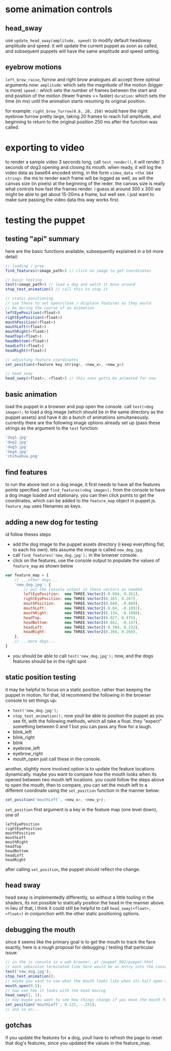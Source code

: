 # some animation controls
## head_sway
use `update_head_sway(amplitude, speed)` to modify default headsway amplitude and speed. it will update the current puppet as soon as called,
and subsequent puppets will have the same amplitude and speed setting.

## eyebrow motions
`left_brow_raise`, furrow and right brow analogues all accept three optinal arguments now:
`amplitude`: which sets the magnitude of the motion (bigger is more)
`speed:`: which sets the number of frames between the start and end position of the motion (fewer frames == faster)
`duration`: which sets the time (in ms) until the animation starts resuming its original position.

for example: `right_brow_furrow(0.8, 20, 250)` would have the right eyebrow furrow pretty large, taking 20 frames to reach full amplitude, and 
beginning to return to the original position 250 ms after the function was called.


# exporting to video
to render a sample video 3 seconds long, call `test_render()`, it will render 3 seconds of dog3 opening and closing its mouth.
when ready, it will log the video data as base64 encoded string, in the form `video_data <the b64 string>`. the ms to render
each frame will be logged as well, as will the canvas size (in pixels) at the beginning of the reder. the canvas size is really what
controls how fast the frames render. i guess at around 300 x 300 we might be able to get about 15-20ms a frame, but well see. i just want to 
make sure passing the video data this way works first.

# testing the puppet

## testing "api" summary
here are the basic functions available, subsequently explained in a bit more detail:
```javascript
// loading / prep
find_features(<image_path>) // click on image to get coordinates

// basic testing
test(<image_path>) // load a dog and watch it move around
stop_test_animation() // call this to stop it

// static positioning
// use these to set open/close / displace features as they would
// be during the course of an animation
leftEyePosition(<float>)
rightEyePosition(<float>)
mouthPosition(<float>)
mouthLeft(<float>)
mouthRight(<float>)
headTop(<float>)
headBottom(<float>)
headLeft(<float>)
headRight(<float>)

// adjusting feature coordinates
set_position(<feature key string>, <new_x>, <new_y>)

// head sway
head_sway(<float>, <float>) // this ones gotta be animated for now
```

## basic animation
load the puppet in a browser and pop open the console. call `test(<dog image>);` to load a dog image (which should be in the same
directory as the puppet assets) and have it do a bunch of animations simultaneously. currently there are the following image options already set up (pass these strings as the argument to the `test` function:
```javascript
'dog1.jpg'
'dog2.jpg'
'dog3.jpg'
'dog4.jpg'
'chihuahua.png'
```

## find features
to run the above test on a dog image, it first needs to have all the features points specified. use `find_features(<dog image>);` from the console
to have a dog image loaded and stationary. you can then click points to get the coordinates, which can be added to the `feature_map` object in puppet.js.
`feature_map` uses filenames as keys.

## adding a new dog for testing
id follow theses steps
* add the dog image to the puppet assets directory (i keep everything flat, to each his own). lets assume the image is called `new_dog.jpg`.
* call `find_features('new_dog.jpg');` in the browser console.
* click on the features, use the console output to populate the values of `feature_map` as shown below
``` javascript
var feature_map = {
    // ...other dogs...
    'new_dog.jpg': {
        // put the console output in these vectors as needed
        leftEyePosition:  new THREE.Vector2(-0.094, 0.261),
        rightEyePosition: new THREE.Vector2(0.165, 0.267),
        mouthPosition:    new THREE.Vector2(0.040, -0.089),
        mouthLeft:        new THREE.Vector2(-0.04, -0.1091),
        mouthRight:       new THREE.Vector2(0.134, -0.1060),
        headTop:          new THREE.Vector2(0.027, 0.475),
        headBottom:       new THREE.Vector2(0.042, -0.147),
        headLeft:         new THREE.Vector2(-0.304, 0.232),
        headRight:        new THREE.Vector2(0.394, 0.260),
    },
    // ...more dogs...
}
```
* you should be able to call `test('new_dog.jpg');` now, and the dogs features should be in the right spot


## static position testing
it may be helpful to focus on a static position, rather than keeping the puppet in motion. for that, id recommend the following
in the browser console to set things up:
* `test('new_dog.jpg');`
* `stop_test_animation();`
now youll be able to position the puppet as you see fit, with the following methods, which all take a float. they "expect" something
between 0 and 1 but you can pass any flow for a laugh.
* blink_left
* blink_right
* blink
* eyebrow_left
* eyebrow_right
* mouth_open
just call these in the console.

another, slightly more involved option is to update the feature locations dynamically. maybe you want to compare how the mouth looks when its opened
between two mouth left locations. you could follow the steps above to open the mouth, then to compare, you can set the mouth left to a different coordinate
using the `set_position` function in the manner below:
```javascript
set_position('mouthLeft', <new_x>, <new_y>);
```

`set_position` first argument is a key in the feature map (one level down), one of 
```
leftEyePosition
rightEyePosition
mouthPosition
mouthLeft
mouthRight
headTop
headBottom
headLeft
headRight
```

after calling `set_position`, the puppet should reflect the change.

## head sway
head sway is implementedly differently, so without a little tooling in the shaders, its not possible to statically position the head in the manner above.
in lieu of that, i think it could still be helpful to call `head_sway(<float>, <float>)` in conjunction with the other static positioning options.

## debugging the mouth
since it seems like the primary goal is to get the mouth to track the face exactly, here is a rough proposal for debugging / testing that particular issue:
``` javascript
// in the js console in a web browser, at /puppet_002/puppet.html
// each semicolon terminated line here would be an entry into the console
test('new_dog.jpg');
stop_test_animation();
// maybe you want to see what the mouth looks like when its half open and the head is moving
mouth_open(0.5);
// now see how it looks with the head moving
head_sway(1, 1);
// now maybe you want to see how things change if you move the mouth feature points around
set_position('mouthLeft', 0.121, -.231);
// and so on...
```

## gotchas
if you update the features for a dog, youll have to refresh the page to reset that dog's features, since you updated the values in the feature_map.
